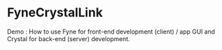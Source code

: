 # FyneCrystalLink
Demo : How to use Fyne for front-end development (client) / app GUI and Crystal for back-end (server) development.
